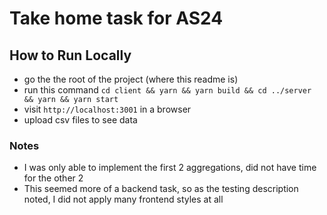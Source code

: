 # Take home task for AS24

## How to Run Locally
* go the the root of the project (where this readme is)
* run this command `cd client && yarn && yarn build && cd ../server && yarn && yarn start`
* visit `http://localhost:3001` in a browser
* upload csv files to see data

### Notes
* I was only able to implement the first 2 aggregations, did not have time for the other 2
* This seemed more of a backend task, so as the testing description noted, I did not apply many frontend styles at all

